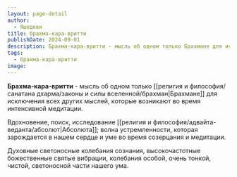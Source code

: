 ```yaml
---
layout: page-detail
author:
  - Яшодеви
title: брахма-кара-вритти
publishDate: 2024-09-01
description: Брахма-кара-вритти - мысль об одном только Брахмане для исключения всех других мыслей, которые возникают во время интенсивной медитации.
tags:
  - брахма-кара-вритти
image:
---
```

**Брахма-кара-вритти** - мысль об одном только [[религия и философия/санатана дхарма/законы и силы вселенной/брахман|Брахмане]] для исключения всех других мыслей, которые возникают во время интенсивной медитации. 

Вдохновение, поиск, исследование [[религия и философия/адвайта-веданта/абсолют|Абсолюта]]; волна устремленности, которая зарождается в нашем сердце и уме во время созерцания и медитации.

Духовные светоносные колебания сознания, высокочастотные божественные святые вибрации, колебания особой, очень тонкой, чистой, светоносной части нашего ума.

